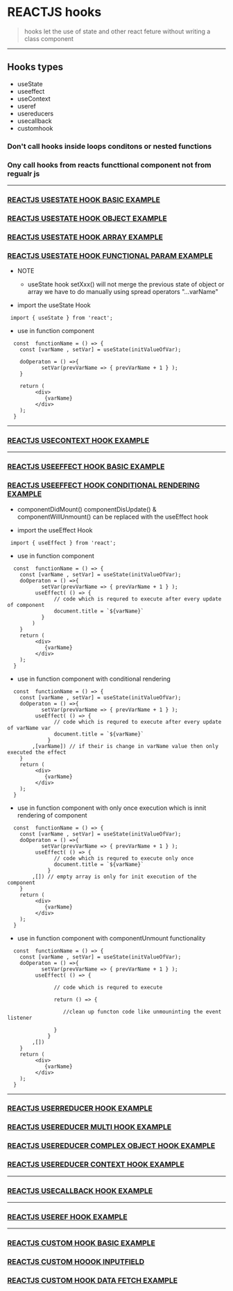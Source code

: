 # REACTJS hooks 
> hooks let the use of state and other react feture without writing a class component 

---
## Hooks types 
* useState 
* useeffect
* useContext
* useref
* usereducers
* usecallback 
* customhook 

### Don't call hooks inside loops conditons or nested functions 
### Ony call hooks from reacts functtional component not from regualr js 

---

### [REACTJS USESTATE HOOK BASIC EXAMPLE ](https://github.com/adarshkumarsingh83/reactjs/tree/master/APPLICATIONS/reactjs-hook-usestate)
### [REACTJS USESTATE HOOK OBJECT EXAMPLE](https://github.com/adarshkumarsingh83/reactjs/tree/master/APPLICATIONS/reactjs-hook-usestate-object)
### [REACTJS USESTATE HOOK ARRAY EXAMPLE](https://github.com/adarshkumarsingh83/reactjs/tree/master/APPLICATIONS/reactjs-hook-usestate-array)
### [REACTJS USESTATE HOOK FUNCTIONAL PARAM EXAMPLE](https://github.com/adarshkumarsingh83/reactjs/tree/master/APPLICATIONS/reactjs-hook-usestate-funtionparm)

* NOTE
	* useState hook setXxx() will not merge the previous state of object or array we have to do manually using spread operators "...varName"

* import the useState Hook 
```
 import { useState } from 'react';
```

* use in function component
```
  const  functionName = () => {
    const [varName , setVar] = useState(initValueOfVar);

    doOperaton = () =>{
           setVar(prevVarName => { prevVarName + 1 } );
    }

    return (
         <div>
            {varName}
         </div>
    );
  }

```

---

### [REACTJS USECONTEXT HOOK EXAMPLE](https://github.com/adarshkumarsingh83/reactjs/tree/master/APPLICATIONS/reactjs-usecontext-hook)

---

### [REACTJS USEEFFECT HOOK BASIC EXAMPLE](https://github.com/adarshkumarsingh83/reactjs/tree/master/APPLICATIONS/reactjs-hook-useeffect)
### [REACTJS USEEFFECT HOOK CONDITIONAL RENDERING EXAMPLE](https://github.com/adarshkumarsingh83/reactjs/tree/master/APPLICATIONS/reactjs-hook-useeffect-conditional-rendering)
* componentDidMount() componentDisUpdate() & componentWillUnmount() can be replaced with the useEffect hook 

* import the useEffect Hook 
```
 import { useEffect } from 'react';
```

* use in function component
```
  const  functionName = () => {    
    const [varName , setVar] = useState(initValueOfVar);
    doOperaton = () =>{
           setVar(prevVarName => { prevVarName + 1 } );
         useEffect( () => {
               // code which is requred to execute after every update of component 
               document.title = `${varName}`         
           }
        )
    }
    return (
         <div>
            {varName}
         </div>
    );
  }
```

* use in function component with conditional rendering 
```
  const  functionName = () => {    
    const [varName , setVar] = useState(initValueOfVar);
    doOperaton = () =>{
           setVar(prevVarName => { prevVarName + 1 } );
         useEffect( () => {
               // code which is requred to execute after every update of varName var  
               document.title = `${varName}`         
             }
        ,[varName]) // if their is change in varName value then only executed the effect
    }
    return (
         <div>
            {varName}
         </div>
    );
  }
```

* use in function component with only once execution which is innit rendering of component 
```
  const  functionName = () => {    
    const [varName , setVar] = useState(initValueOfVar);
    doOperaton = () =>{
           setVar(prevVarName => { prevVarName + 1 } );
         useEffect( () => {
               // code which is requred to execute only once 
               document.title = `${varName}`         
             }
        ,[]) // empty array is only for init execution of the component 
    }
    return (
         <div>
            {varName}
         </div>
    );
  }
```

* use in function component with componentUnmount functionality 
```
  const  functionName = () => {    
    const [varName , setVar] = useState(initValueOfVar);
    doOperaton = () =>{
           setVar(prevVarName => { prevVarName + 1 } );
         useEffect( () => {
               
               // code which is requred to execute
            
               return () => {
                  
                  //clean up functon code like unmouninting the event listener 

               }  
             }
        ,[]) 
    }
    return (
         <div>
            {varName}
         </div>
    );
  }
```
---

### [REACTJS USERREDUCER HOOK EXAMPLE ](https://github.com/adarshkumarsingh83/reactjs/tree/master/APPLICATIONS/reactjs-usereducers-hook)
### [REACTJS USEREDUCER MULTI HOOK EXAMPLE ](https://github.com/adarshkumarsingh83/reactjs/tree/master/APPLICATIONS/reactjs-usereducers-multit-hook)
### [REACTJS USEREDUCER COMPLEX OBJECT HOOK EXAMPLE](https://github.com/adarshkumarsingh83/reactjs/tree/master/APPLICATIONS/reactjs-usereducers-complex-object-hook)
### [REACTJS USEREDUCER CONTEXT HOOK EXAMPLE](https://github.com/adarshkumarsingh83/reactjs/tree/master/APPLICATIONS/reactjs-usereducers-context-hook)

---

### [REACTJS USECALLBACK HOOK EXAMPLE](https://github.com/adarshkumarsingh83/reactjs/tree/master/APPLICATIONS/reactjs-usecallback-hook)

---

### [REACTJS USEREF HOOK EXAMPLE](https://github.com/adarshkumarsingh83/reactjs/tree/master/APPLICATIONS/rectjs-useref-hook)

---

### [REACTJS CUSTOM HOOK BASIC EXAMPLE](https://github.com/adarshkumarsingh83/reactjs/tree/master/APPLICATIONS/reactjs-custom-hook-counter)
### [REACTJS CUSTOM HOOOK INPUTFIELD](https://github.com/adarshkumarsingh83/reactjs/tree/master/APPLICATIONS/reactjs-custom-hook-inputfield)
### [REACTJS CUSTOM HOOK DATA FETCH EXAMPLE](https://github.com/adarshkumarsingh83/reactjs/tree/master/APPLICATIONS/reactjs-custom-hook-data-fetch)